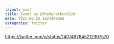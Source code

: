 ```yaml
--- 
layout: post 
title: Tweet by @TheMarathon8320 
date: 2021-06-22 1624408568 
categories: twitter 
--- 
```

https://twitter.com/o/status/1407497645212397570
